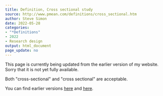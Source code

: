 ```yaml
---
title: Definition, Cross sectional study
source: http://www.pmean.com/definitions/cross_sectional.htm
author: Steve Simon
date: 2022-05-28
categories:
- "*Definitions"
- 2022
- Research design
output: html_document
page_update: no
---
```


This page is currently being updated from the earlier version of my website. Sorry that it is not yet fully available.

Both "cross-sectional" and "cross sectional" are acceptable.

<!---More--->

You can find earlier versions [here][sim1] and [here][sim2].

[sim1]: http://www.pmean.com/definitions/cross_sectional.htm
[sim2]: http://new.pmean.com/definition-cross-sectional-study/
